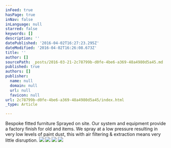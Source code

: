 ```yaml
---
inFeed: true
hasPage: true
inNav: false
inLanguage: null
starred: false
keywords: []
description: ''
datePublished: '2016-04-02T16:27:23.295Z'
dateModified: '2016-04-02T16:26:08.673Z'
title: ''
author: []
sourcePath: _posts/2016-03-21-2c78799b-d0fe-4be6-a369-48a4980d5a45.md
published: true
authors: []
publisher:
  name: null
  domain: null
  url: null
  favicon: null
url: 2c78799b-d0fe-4be6-a369-48a4980d5a45/index.html
_type: Article

---
```

Bespoke fitted furniture Sprayed on site.  Our system and equipment provide a factory finish for old and items.  We spray at a low pressure resulting in very low levels of paint dust, this with air filtering & extraction means very little disruption.
![](https://the-grid-user-content.s3-us-west-2.amazonaws.com/e1204048-f2c7-42cb-92ae-672b793a53a0.jpg)
![](https://the-grid-user-content.s3-us-west-2.amazonaws.com/92366851-e755-4ead-91c4-85c9893ea11b.jpg)
![](https://the-grid-user-content.s3-us-west-2.amazonaws.com/002a77ca-c5b4-4f4e-bec4-9c0105937673.jpg)
![](https://the-grid-user-content.s3-us-west-2.amazonaws.com/f4b77375-bcb8-4c04-95cb-079eb793d045.jpg)